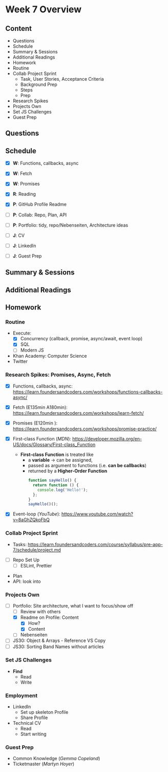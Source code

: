 # Week 7 Overview

## Content

- Questions
- Schedule
- Summary & Sessions
- Additional Readings
- Homework
- Routine
- Collab Project Sprint
  - Task, User Stories, Acceptance Criteria
  - Background Prep
  - Steps
  - Prep
- Research Spikes
- Projects Own
- Set JS Challenges
- Guest Prep

## Questions

## Schedule

- [x] **W**: Functions, callbacks, async
- [x] **W**: Fetch
- [x] **W**: Promises
- [x] **R**: Reading
- [x] **P**: GitHub Profile Readme

- [ ] **P**: Collab: Repo, Plan, API

- [ ] **P**: Portfolio: tidy, repo/Nebenseiten, Architecture ideas

- [ ] **J**: CV
- [ ] **J**: LinkedIn
- [ ] **J**: Guest Prep

## Summary & Sessions

## Additional Readings

## Homework

### Routine

- Execute:
  - [x] Concurrency (callback, promise, async/await, event loop)
  - [x] SQL
  - [ ] Modern JS
- Khan Academy: Computer Science
- Twitter

### Research Spikes: Promises, Async, Fetch

- [x] Functions, callbacks, async: <https://learn.foundersandcoders.com/workshops/functions-callbacks-async/>
- [x] Fetch (E135min A180min): <https://learn.foundersandcoders.com/workshops/learn-fetch/>
- [x] Promises (E120min ): <https://learn.foundersandcoders.com/workshops/promise-practice/>

- [x] First-class Function (_MDN_): <https://developer.mozilla.org/en-US/docs/Glossary/First-class_Function>
  - **First-class Function** is treated like
    - a **variable** &rarr; can be assigned,
    - passed as argument to functions (i.e. **can be callbacks**)
    - returned by a **Higher-Order Function**
      ```javascript
      function sayHello() {
        return function () {
          console.log('Hello!');
        };
      }
      sayHello()();
      ```
- [x] Event-loop (_YouTube_): <https://www.youtube.com/watch?v=8aGhZQkoFbQ>

### Collab Project Sprint

- Tasks: <https://learn.foundersandcoders.com/course/syllabus/pre-app-7/schedule/project.md>

- [ ] Repo Set Up
  - [ ] ESLint, Prettier
- Plan
- API: look into

### Projects Own

- [ ] Portfolio: Site architecture, what I want to focus/show off
  - [ ] Review with others
  - [x] Readme on Profile: Content
    - [x] How?
    - [x] Content
  - [ ] Nebenseiten
- [ ] JS30: Object & Arrays - Reference VS Copy
- [ ] JS30: Sorting Band Names without articles

### Set JS Challenges

- **Find**
  - Read
  - Write

### Employment

- LinkedIn
  - Set up skeleton Profile
  - Share Profile
- Technical CV
  - Read
  - Start writing

### Guest Prep

- Common Knowledge (_Gemma Copeland_)
- Ticketmaster (_Martyn Hoyer_)
